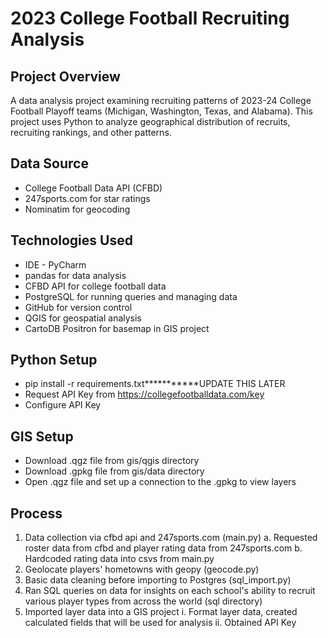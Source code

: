 # 2023 College Football Recruiting Analysis

## Project Overview
A data analysis project examining recruiting patterns of 2023-24 College Football Playoff teams (Michigan, Washington, Texas, and Alabama). 
This project uses Python to analyze geographical distribution of recruits, recruiting rankings, and other patterns.

## Data Source
- College Football Data API (CFBD)
- 247sports.com for star ratings
- Nominatim for geocoding

## Technologies Used
- IDE - PyCharm
- pandas for data analysis
- CFBD API for college football data
- PostgreSQL for running queries and managing data
- GitHub for version control
- QGIS for geospatial analysis
- CartoDB Positron for basemap in GIS project

## Python Setup
- pip install -r requirements.txt***********UPDATE THIS LATER
- Request API Key from https://collegefootballdata.com/key
- Configure API Key

## GIS Setup
- Download .qgz file from gis/qgis directory
- Download .gpkg file from gis/data directory
- Open .qgz file and set up a connection to the .gpkg to view layers

## Process
1. Data collection via cfbd api and 247sports.com (main.py)
   a. Requested roster data from cfbd and player rating data from 247sports.com
   b. Hardcoded rating data into csvs from main.py
2. Geolocate players' hometowns with geopy (geocode.py)
3. Basic data cleaning before importing to Postgres (sql_import.py)
4. Ran SQL queries on data for insights on each school's ability to recruit various player types from across the world (sql directory)
5. Imported layer data into a GIS project
   i. Format layer data, created calculated fields that will be used for analysis
   ii. Obtained API Key